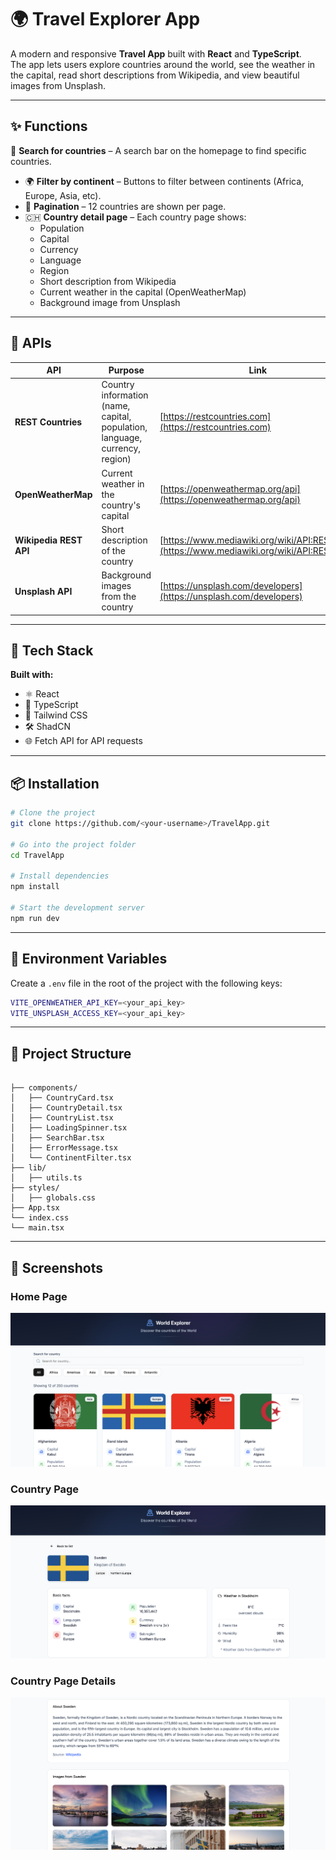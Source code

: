 # 🌍 Travel Explorer App

A modern and responsive **Travel App** built with **React** and **TypeScript**.  
The app lets users explore countries around the world, see the weather in the capital, read short descriptions from Wikipedia, and view beautiful images from Unsplash.

---

## ✨ Functions

🔎 **Search for countries** – A search bar on the homepage to find specific countries.  
- 🌍 **Filter by continent** – Buttons to filter between continents (Africa, Europe, Asia, etc).  
- 📄 **Pagination** – 12 countries are shown per page.  
- 🇨🇭 **Country detail page** – Each country page shows:
  - Population  
  - Capital  
  - Currency  
  - Language  
  - Region  
  - Short description from Wikipedia  
  - Current weather in the capital (OpenWeatherMap)  
  - Background image from Unsplash

---

## 🧩 APIs

| API | Purpose | Link |
|-----|---------|------|
| **REST Countries** | Country information (name, capital, population, language, currency, region) | [https://restcountries.com](https://restcountries.com) |
| **OpenWeatherMap** | Current weather in the country's capital | [https://openweathermap.org/api](https://openweathermap.org/api) |
| **Wikipedia REST API** | Short description of the country | [https://www.mediawiki.org/wiki/API:REST_API](https://www.mediawiki.org/wiki/API:REST_API) |
| **Unsplash API** | Background images from the country | [https://unsplash.com/developers](https://unsplash.com/developers) |

---

## 🚀 Tech Stack

**Built with:**
- ⚛️ React   
- 🧠 TypeScript  
- 🎨 Tailwind CSS
- 🛠️ ShadCN 
- 🌐 Fetch API for API requests  

---

## 📦 Installation

```bash
# Clone the project
git clone https://github.com/<your-username>/TravelApp.git

# Go into the project folder
cd TravelApp

# Install dependencies
npm install

# Start the development server
npm run dev
```

---

## 🔑 Environment Variables

Create a `.env` file in the root of the project with the following keys:

```bash
VITE_OPENWEATHER_API_KEY=<your_api_key>
VITE_UNSPLASH_ACCESS_KEY=<your_api_key>
```

---

## 📁 Project Structure 

```

├── components/
│   ├── CountryCard.tsx
│   ├── CountryDetail.tsx
│   ├── CountryList.tsx
│   ├── LoadingSpinner.tsx
│   ├── SearchBar.tsx
│   ├── ErrorMessage.tsx
│   └── ContinentFilter.tsx
├── lib/
│   ├── utils.ts
├── styles/
│   ├── globals.css
├── App.tsx
└── index.css
└── main.tsx
```
---

## 📸 Screenshots

### Home Page
![Home Page](/src/assets/homepage.png)

### Country Page
![Country Page](/src/assets/countrypage.png)

### Country Page Details
![Country Page Details](/src/assets/countrypage2.png)

